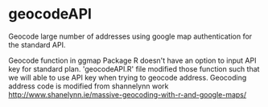 # geocodeAPI
Geocode large number of addresses using google map authentication for the standard API.

Geocode function in ggmap Package R doesn't have an option to input API key for standard plan. 'geocodeAPI.R' file modified those function such that we will able to use API key when trying to geocode address. Geocoding address code is modified from shannelynn work http://www.shanelynn.ie/massive-geocoding-with-r-and-google-maps/
